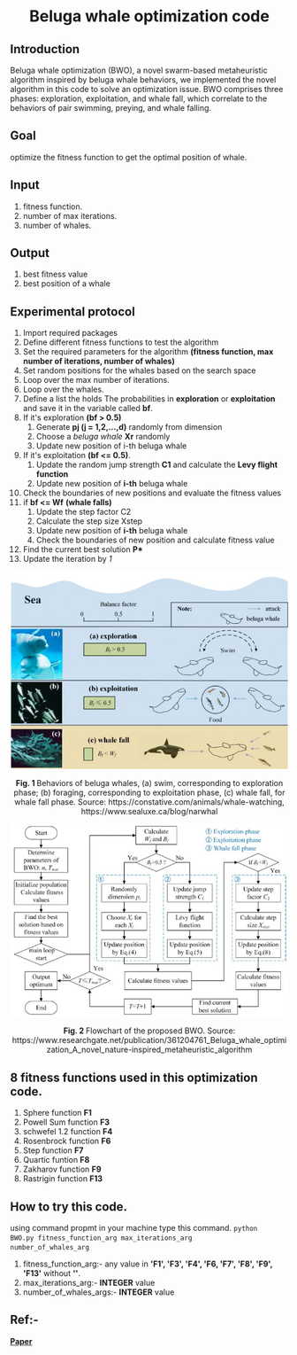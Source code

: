<h1 align='center'>Beluga whale optimization code</h1>

## Introduction 
Beluga whale optimization (BWO), a novel swarm-based metaheuristic algorithm inspired by beluga whale behaviors, we implemented the novel algorithm in this code to solve an optimization issue. BWO comprises three phases: exploration, exploitation, and whale fall, which correlate to the behaviors of pair swimming, preying, and whale falling.

## Goal
optimize the fitness function to get the optimal position of whale.

## Input

1. fitness function.
2. number of max iterations.
3. number of whales.

## Output
1. best fitness value
2. best position of a whale

## Experimental protocol

1. Import required packages
2. Define different fitness functions to test the algorithm
3. Set the required parameters for the algorithm **(fitness function, max number of iterations, number of whales)**
4. Set random positions for the whales based on the search space
5. Loop over the max number of iterations.
6. Loop over the whales.
7. Define a list the holds The probabilities in **exploration** or **exploitation** and save it in the variable called **bf**.
8. If it's exploration **(bf > 0.5)**
    1. Generate **pj (j = 1,2,…,d)** randomly from dimension
    2. Choose a *beluga whale* **Xr** randomly
    3. Update new position of i-th beluga whale
9. If it's exploitation **(bf <= 0.5)**.
    1. Update the random jump strength **C1** and calculate the **Levy flight function**
    2. Update new position of **i-th** beluga whale
10. Check the boundaries of new positions and evaluate the fitness values
11. if **bf <= Wf** **(whale falls)**
    1. Update the step factor C2
    2. Calculate the step size Xstep
    3. Update new position of **i-th** beluga whale
    4. Check the boundaries of new position and calculate fitness value
12. Find the current best solution **P\***
13. Update the iteration by *1*

<p align="center">
  <img src="https://github.com/Eng-ZeyadTarek/Nature-Inspired-Optimization-Algorithms/blob/main/Beluga%20Whales%20Optimization%20Code/Beluga%201.JPG" alt='Behaviors of beluga whales'>
</p>

<p align="center">
    <strong> Fig. 1 </strong> Behaviors of beluga whales, (a) swim, corresponding to exploration phase; (b) foraging, corresponding to exploitation phase, (c) whale fall, for whale fall phase. Source: https://constative.com/animals/whale-watching, https://www.sealuxe.ca/blog/narwhal
</p>

<p align="center">
  <img src="https://github.com/Eng-ZeyadTarek/Nature-Inspired-Optimization-Algorithms/blob/main/Beluga%20Whales%20Optimization%20Code/Beluga%202.JPG" alt='Flowchart of the proposed BWO'>
</p>

<p align="center">
    <strong> Fig. 2 </strong> Flowchart of the proposed BWO. Source: https://www.researchgate.net/publication/361204761_Beluga_whale_optimization_A_novel_nature-inspired_metaheuristic_algorithm
</p>

## 8 fitness functions used in this optimization code.

1. Sphere function **F1**
2. Powell Sum function **F3**
3. schwefel 1.2 function **F4**
4. Rosenbrock function **F6**
5. Step function **F7**
6. Quartic funtion **F8**
7. Zakharov function **F9**
8. Rastrigin function **F13**

## How to try this code.

using command propmt in your machine type this command.
<code>python BWO.py fitness_function_arg max_iterations_arg number_of_whales_arg</code>

1. fitness_function_arg:- any value in **'F1', 'F3', 'F4', 'F6, 'F7', 'F8', 'F9', 'F13'** without **''**.
2. max_iterations_arg:- **INTEGER** value
3. number_of_whales_args:- **INTEGER** value

## Ref:-
<a target="_blank" href="https://www.researchgate.net/publication/361204761_Beluga_whale_optimization_A_novel_nature-inspired_metaheuristic_algorithm"><strong>Paper</strong></a>



